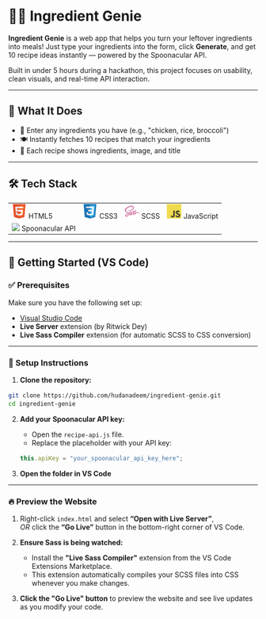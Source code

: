 # 🧞‍♂️ Ingredient Genie

**Ingredient Genie** is a web app that helps you turn your leftover ingredients into meals! Just type your ingredients into the form, click **Generate**, and get 10 recipe ideas instantly — powered by the Spoonacular API.

Built in under 5 hours during a hackathon, this project focuses on usability, clean visuals, and real-time API interaction.

---

## 🥣 What It Does

- 📝 Enter any ingredients you have (e.g., "chicken, rice, broccoli")
- 🍽️ Instantly fetches 10 recipes that match your ingredients
- 📎 Each recipe shows ingredients, image, and title
---

## 🛠 Tech Stack

<table>
  <tr>
    <td><img src="https://raw.githubusercontent.com/devicons/devicon/master/icons/html5/html5-original.svg" width="30"/> HTML5</td>
    <td><img src="https://raw.githubusercontent.com/devicons/devicon/master/icons/css3/css3-original.svg" width="30"/> CSS3</td>
    <td><img src="https://raw.githubusercontent.com/devicons/devicon/master/icons/sass/sass-original.svg" width="30"/> SCSS</td>
    <td><img src="https://raw.githubusercontent.com/devicons/devicon/master/icons/javascript/javascript-original.svg" width="30"/> JavaScript</td>
  </tr>
  <tr>
    <td><img src="https://img.shields.io/badge/Spoonacular%20API-enabled-green?logo=fastapi&logoColor=white" height="20"/> Spoonacular API</td>
  </tr>
</table>

---

## 🚀 Getting Started (VS Code)

### ✅ Prerequisites

Make sure you have the following set up:

- [Visual Studio Code](https://code.visualstudio.com/)
- **Live Server** extension (by Ritwick Dey)
- **Live Sass Compiler** extension (for automatic SCSS to CSS conversion)

---

### 📂 Setup Instructions

1. **Clone the repository:**

```bash
git clone https://github.com/hudanadeem/ingredient-genie.git
cd ingredient-genie
```

2. **Add your Spoonacular API key:**

   - Open the `recipe-api.js` file.
   - Replace the placeholder with your API key:

   ```js
   this.apiKey = "your_spoonacular_api_key_here";
   ```

3. **Open the folder in VS Code**

---

### 🔥 Preview the Website

1. Right-click `index.html` and select **“Open with Live Server”**,  
   _OR_ click the **“Go Live”** button in the bottom-right corner of VS Code.

2. **Ensure Sass is being watched:**
   - Install the **"Live Sass Compiler"** extension from the VS Code Extensions Marketplace.  
   - This extension automatically compiles your SCSS files into CSS whenever you make changes.

3. **Click the "Go Live" button** to preview the website and see live updates as you modify your code.
